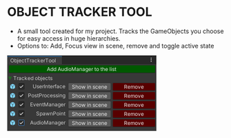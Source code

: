 # OBJECT TRACKER TOOL
 
 - A small tool created for my project. Tracks the GameObjects you choose for easy access in huge hierarchies.
 - Options to: Add, Focus view in scene, remove and toggle active state

![alt text](https://github.com/d3noDL/tl_objecttracker/blob/main/Assets/ADG/Editor/screenshot.png?raw=true)
